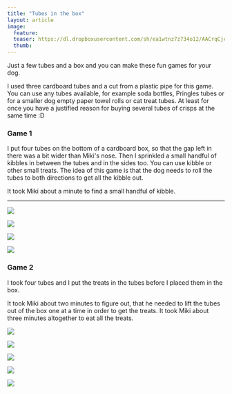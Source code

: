 ```yaml
---
title: "Tubes in the box"
layout: article
image:
  feature:
  teaser: https://dl.dropboxusercontent.com/sh/ea1wtnz7z734o12/AACrqCjeCVacW85OAJnJDC_Oa/aktivointi/putkilot-laatikossa/DSC48624-245px.jpg
  thumb:
---
```


Just a few tubes and a box and you can make these fun games for your dog.

I used three cardboard tubes and a cut from a plastic pipe for this game. You can use any tubes available, for example soda bottles, Pringles tubes or for a smaller dog empty paper towel rolls or cat treat tubes. At least for once you have a justified reason for buying several tubes of crisps at the same time :D

### Game 1

I put four tubes on the bottom of a cardboard box, so that the gap left in there was a bit wider than Miki's nose. Then I sprinkled a small handful of kibbles in between the tubes and in the sides too. You can use kibble or other small treats. The idea of this game is that the dog needs to roll the tubes to both directions to get all the kibble out.

It took Miki about a minute to find a small handful of kibble.

---

[![](https://dl.dropboxusercontent.com/sh/ea1wtnz7z734o12/AAA6Anwv5CdiQyplEN2jg9OGa/aktivointi/putkilot-laatikossa/DSC47163-800px.jpg)](https://dl.dropboxusercontent.com/sh/ea1wtnz7z734o12/AAD5tvjmo70J920Z9Zdz32bCa/aktivointi/putkilot-laatikossa/DSC47163.jpg)

[![](https://dl.dropboxusercontent.com/sh/ea1wtnz7z734o12/AACJvbZsURE28fhJHKPD-zTca/aktivointi/putkilot-laatikossa/DSC47197-800px.jpg)](https://dl.dropboxusercontent.com/sh/ea1wtnz7z734o12/AABr2SVEEKJ4OYZpGtC76JNPa/aktivointi/putkilot-laatikossa/DSC47197.jpg)

[![](https://dl.dropboxusercontent.com/sh/ea1wtnz7z734o12/AACl4CbTfWdFZknDghgdrav8a/aktivointi/putkilot-laatikossa/DSC47175-800px.jpg)](https://dl.dropboxusercontent.com/sh/ea1wtnz7z734o12/AABevI79gZKIeYiK0FyupVa2a/aktivointi/putkilot-laatikossa/DSC47175.jpg)

[![](https://dl.dropboxusercontent.com/sh/ea1wtnz7z734o12/AAAdYV8uKBp1WyykYlV9bFNOa/aktivointi/putkilot-laatikossa/DSC47219-800px.jpg)](https://dl.dropboxusercontent.com/sh/ea1wtnz7z734o12/AAC94TFIbqR4uPlEr55keAKEa/aktivointi/putkilot-laatikossa/DSC47219.jpg)

### Game 2

I took four tubes and I put the treats in the tubes before I placed them in the box.

It took Miki about two minutes to figure out, that he needed to lift the tubes out of the box one at a time in order to get the treats. It took Miki about three minutes altogether to eat all the treats.

[![](https://dl.dropboxusercontent.com/sh/ea1wtnz7z734o12/AACr-Fc_hfPDzP_8G-P9Zer1a/aktivointi/putkilot-laatikossa/DSC48624-800px.jpg)](https://dl.dropboxusercontent.com/sh/ea1wtnz7z734o12/AABXSbvdObb7cbcMxxLPrF4Da/aktivointi/putkilot-laatikossa/DSC48624.jpg)

[![](https://dl.dropboxusercontent.com/sh/ea1wtnz7z734o12/AACrDbgJKSZV-Fwq0OGHo9Ska/aktivointi/putkilot-laatikossa/DSC48626-800px.jpg)](https://dl.dropboxusercontent.com/sh/ea1wtnz7z734o12/AACyin1UsXUADPolIaPc_6Wqa/aktivointi/putkilot-laatikossa/DSC48626.jpg)

[![](https://dl.dropboxusercontent.com/sh/ea1wtnz7z734o12/AABuQhdTYYMBG-ZBODKJ0xzSa/aktivointi/putkilot-laatikossa/DSC48644-800px.jpg)](https://dl.dropboxusercontent.com/sh/ea1wtnz7z734o12/AACXJtsFI_x6qOohbtU2c1m1a/aktivointi/putkilot-laatikossa/DSC48644.jpg)

[![](https://dl.dropboxusercontent.com/sh/ea1wtnz7z734o12/AAB8ersLWLC1XsdxbMcsPng4a/aktivointi/putkilot-laatikossa/DSC48649-800px.jpg)](https://dl.dropboxusercontent.com/sh/ea1wtnz7z734o12/AABKLS0m9r9XM6eUwGhVuWTsa/aktivointi/putkilot-laatikossa/DSC48649.jpg)

[![](https://dl.dropboxusercontent.com/sh/ea1wtnz7z734o12/AACSt3mOrRyN46zdL5TpUY32a/aktivointi/putkilot-laatikossa/DSC48651-800px.jpg)](https://dl.dropboxusercontent.com/sh/ea1wtnz7z734o12/AAC_kHBOQ2YZnt_oXSobqpGBa/aktivointi/putkilot-laatikossa/DSC48651.jpg)
